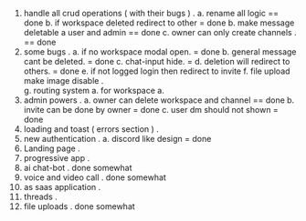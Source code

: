 1. handle all crud operations ( with their bugs ) .
   a. rename all logic == done
   b. if workspace deleted redirect to other = done
   b. make message deletable a user and admin == done
   c. owner can only create channels .  ==  done
2. some bugs .
   a. if no workspace modal open. = done
   b. general message cant be deleted. = done
   c. chat-input hide. = 
   d. deletion will redirect to others. = done
   e. if not logged login then redirect to invite
   f. file upload make image disable .  
   g. routing system
      a. for workspace 
         a. 
3. admin powers .
   a. owner can delete workspace and channel == done
   b. invite can be done by owner = done
   c. user dm should not shown = done
4. loading and toast ( errors section ) .
5. new authentication .
   a. discord like design = done
6. Landing page . 
7. progressive app .
8. ai chat-bot . done somewhat
9. voice and video call . done somewhat 
10. as saas application .
11. threads .
12. file uploads . done somewhat
